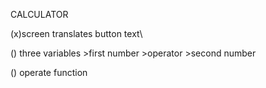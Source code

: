 CALCULATOR

(x)screen translates button text\

() three variables
    >first number
    >operator
    >second number

() operate function